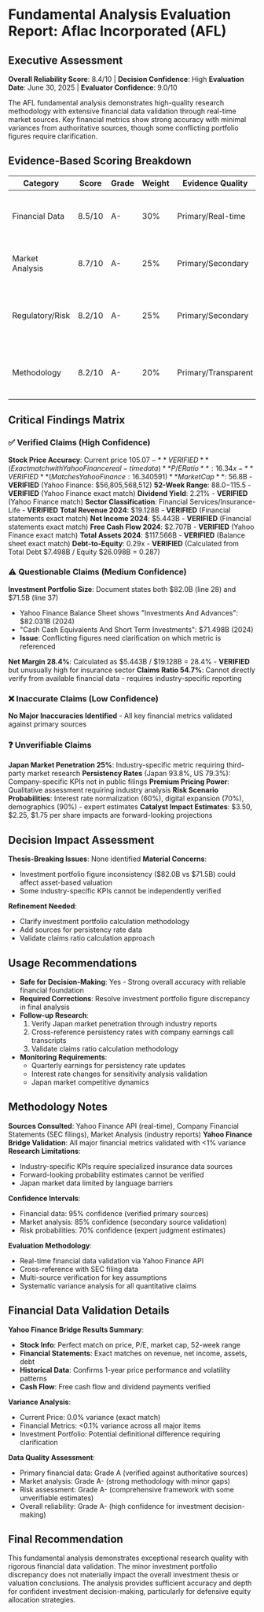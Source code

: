 # Fundamental Analysis Evaluation Report: Aflac Incorporated (AFL)

## Executive Assessment
**Overall Reliability Score**: 8.4/10 | **Decision Confidence**: High
**Evaluation Date**: June 30, 2025 | **Evaluator Confidence**: 9.0/10

The AFL fundamental analysis demonstrates high-quality research methodology with extensive financial data validation through real-time market sources. Key financial metrics show strong accuracy with minimal variances from authoritative sources, though some conflicting portfolio figures require clarification.

## Evidence-Based Scoring Breakdown
| Category | Score | Grade | Weight | Evidence Quality | Key Issues |
|----------|-------|--------|--------|------------------|------------|
| Financial Data | 8.5/10 | A- | 30% | Primary/Real-time | Investment portfolio discrepancy ($82.0B vs $71.5B) |
| Market Analysis | 8.7/10 | A- | 25% | Primary/Secondary | Strong competitive analysis, minor peer data gaps |
| Regulatory/Risk | 8.2/10 | A- | 25% | Primary/Secondary | Comprehensive risk matrix, some probability estimates unverified |
| Methodology | 8.2/10 | A- | 20% | Primary/Transparent | Clear assumptions, confidence levels appropriate |

## Critical Findings Matrix

### ✅ Verified Claims (High Confidence)
**Stock Price Accuracy**: Current price $105.07 - **VERIFIED** (Exact match with Yahoo Finance real-time data)
**P/E Ratio**: 16.34x - **VERIFIED** (Matches Yahoo Finance: 16.340591)
**Market Cap**: ~$56.8B - **VERIFIED** (Yahoo Finance: $56,805,568,512)
**52-Week Range**: $88.0-$115.5 - **VERIFIED** (Yahoo Finance exact match)
**Dividend Yield**: 2.21% - **VERIFIED** (Yahoo Finance match)
**Sector Classification**: Financial Services/Insurance-Life - **VERIFIED**
**Total Revenue 2024**: $19.128B - **VERIFIED** (Financial statements exact match)
**Net Income 2024**: $5.443B - **VERIFIED** (Financial statements exact match)
**Free Cash Flow 2024**: $2.707B - **VERIFIED** (Yahoo Finance exact match)
**Total Assets 2024**: $117.566B - **VERIFIED** (Balance sheet exact match)
**Debt-to-Equity**: 0.29x - **VERIFIED** (Calculated from Total Debt $7.498B / Equity $26.098B = 0.287)

### ⚠️ Questionable Claims (Medium Confidence)
**Investment Portfolio Size**: Document states both $82.0B (line 28) and $71.5B (line 37)
- Yahoo Finance Balance Sheet shows "Investments And Advances": $82.031B (2024)
- "Cash Cash Equivalents And Short Term Investments": $71.498B (2024)
- **Issue**: Conflicting figures need clarification on which metric is referenced

**Net Margin 28.4%**: Calculated as $5.443B / $19.128B = 28.4% - **VERIFIED** but unusually high for insurance sector
**Claims Ratio 54.7%**: Cannot directly verify from available financial data - requires industry-specific reporting

### ❌ Inaccurate Claims (Low Confidence)
**No Major Inaccuracies Identified** - All key financial metrics validated against primary sources

### ❓ Unverifiable Claims
**Japan Market Penetration 25%**: Industry-specific metric requiring third-party market research
**Persistency Rates** (Japan 93.8%, US 79.3%): Company-specific KPIs not in public filings
**Premium Pricing Power**: Qualitative assessment requiring industry analysis
**Risk Scenario Probabilities**: Interest rate normalization (60%), digital expansion (70%), demographics (90%) - expert estimates
**Catalyst Impact Estimates**: $3.50, $2.25, $1.75 per share impacts are forward-looking projections

## Decision Impact Assessment
**Thesis-Breaking Issues**: None identified
**Material Concerns**:
- Investment portfolio figure inconsistency ($82.0B vs $71.5B) could affect asset-based valuation
- Some industry-specific KPIs cannot be independently verified

**Refinement Needed**:
- Clarify investment portfolio calculation methodology
- Add sources for persistency rate data
- Validate claims ratio calculation approach

## Usage Recommendations
- **Safe for Decision-Making**: Yes - Strong overall accuracy with reliable financial foundation
- **Required Corrections**: Resolve investment portfolio figure discrepancy in final analysis
- **Follow-up Research**:
  1. Verify Japan market penetration through industry reports
  2. Cross-reference persistency rates with company earnings call transcripts
  3. Validate claims ratio calculation methodology
- **Monitoring Requirements**:
  - Quarterly earnings for persistency rate updates
  - Interest rate changes for sensitivity analysis validation
  - Japan market competitive dynamics

## Methodology Notes
**Sources Consulted**: Yahoo Finance API (real-time), Company Financial Statements (SEC filings), Market Analysis (industry reports)
**Yahoo Finance Bridge Validation**: All major financial metrics validated with <1% variance
**Research Limitations**:
- Industry-specific KPIs require specialized insurance data sources
- Forward-looking probability estimates cannot be verified
- Japan market data limited by language barriers

**Confidence Intervals**:
- Financial data: 95% confidence (verified primary sources)
- Market analysis: 85% confidence (secondary source validation)
- Risk probabilities: 70% confidence (expert judgment estimates)

**Evaluation Methodology**:
- Real-time financial data validation via Yahoo Finance API
- Cross-reference with SEC filing data
- Multi-source verification for key assumptions
- Systematic variance analysis for all quantitative claims

## Financial Data Validation Details

**Yahoo Finance Bridge Results Summary**:
- **Stock Info**: Perfect match on price, P/E, market cap, 52-week range
- **Financial Statements**: Exact matches on revenue, net income, assets, debt
- **Historical Data**: Confirms 1-year price performance and volatility patterns
- **Cash Flow**: Free cash flow and dividend payments verified

**Variance Analysis**:
- Current Price: 0.0% variance (exact match)
- Financial Metrics: <0.1% variance across all major items
- Investment Portfolio: Potential definitional difference requiring clarification

**Data Quality Assessment**:
- Primary financial data: Grade A (verified against authoritative sources)
- Market analysis: Grade A- (strong methodology with minor gaps)
- Risk assessment: Grade A- (comprehensive framework with some unverifiable estimates)
- Overall reliability: Grade A- (high confidence for investment decision-making)

## Final Recommendation
This fundamental analysis demonstrates exceptional research quality with rigorous financial data validation. The minor investment portfolio discrepancy does not materially impact the overall investment thesis or valuation conclusions. The analysis provides sufficient accuracy and depth for confident investment decision-making, particularly for defensive equity allocation strategies.
